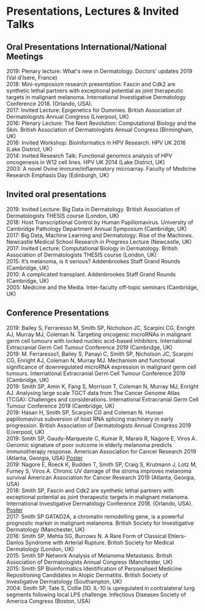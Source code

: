 
# Presentations, Lectures & Invited Talks

## Oral Presentations International/National Meetings 

2019: Plenary lecture: What's new in Dermatology. Doctors' updates 2019 (Val d'Isere, France) <br>
2018: Mini-symposium research presentation: Fascin and Cdk2 are synthetic lethal partners with exceptional potential as joint therapeutic targets in malignant melanoma. International Investigative Dermatology Conference 2018. (Orlando, USA). <br>
2017: Invited Lecture: Epigenetics for Dummies. British Association of Dermatologists Annual Congress (Liverpool, UK)  <br>
2016: Plenary Lecture: The Next Revolution: Computational Biology and the Skin. British Association of Dermatologists Annual Congress (Birmingham, UK)  <br>
2016: Invited Workshop: Bioinformatics in HPV Research. HPV UK 2016 (Lake District, UK)  <br>
2014: Invited Research Talk: Functional genomics analysis of HPV oncogenesis in W12 cell lines. HPV UK 2014 (Lake District, UK) <br>
2003: A novel Ovine immune/inflammatory microarray. Faculty of Medicine Research Emphasis Day (Edinburgh, UK) <br>

## Invited oral presentations

2019: Invited Lecture: Big Data in Dermatology. British Association of Dermatologists THESIS course (London, UK) <br>
2018: Host Transcriptional Control by Human Papillomavirus. University of Cambridge Pathology Department Annual Symposium (Cambridge, UK) <br>
2017: Big Data, Machine Learning and Dermatology: Rise of the Machines. Newcastle Medical School Research in Progress Lecture (Newcastle, UK)  <br>
2017: Invited Lecture: Computational Biology in Dermatology. British Association of Dermatologists THESIS course (London, UK) <br>
2015: It’s melanoma, is it serious? Addenbrookes Staff Grand Rounds (Cambridge, UK)  <br>
2010: A complicated transplant. Addenbrookes Staff Grand Rounds (Cambridge, UK) <br>
2005: Medicine and the Media. Inter-faculty off-topic seminars (Cambridge, UK) <br>

## Conference Presentations

2019: Bailey S, Ferraresso M, Smith SP, Nicholson JC, Scarpini CG, Enright AJ, Murray MJ, Coleman N. Targeting oncogenic microRNAs in malignant germ cell tumours with locked nucleic acid-based inhibitors. International Extracranial Germ Cell Tumour Conference 2019 (Cambridge, UK) <br>
2019: M. Ferraresso1, Bailey S, Panayi C, Smith SP, Nicholson JC, Scarpini CG, Enright AJ, Coleman N, Murray MJ. Mechanism and functional significance of downregulated microRNA expression in malignant germ cell tumours. International Extracranial Germ Cell Tumour Conference 2019 (Cambridge, UK) <br>
2019: Smith SP, Amin K, Fang S, Morrison T, Coleman N, Murray MJ, Enright AJ. Analysing large scale TGCT data from The Cancer Genome Atlas (TCGA): Challenges and considerations. International Extracranial Germ Cell Tumour Conference 2019 (Cambridge, UK) <br>
2019: Hasan H, Smith SP, Scarpini CG and Coleman N. Human papillomavirus subversion of host RNA splicing machinery in early progression. British Association of Dermatologists Annual Congress 2019 (Liverpool, UK) <br>
2019: Smith SP, Gaudy-Marqueste C, Kumar R, Marais R, Nagore E, Viros A. Genomic signature of poor outcome in elderly melanoma predicts immunotherapy response. American Association for Cancer Research 2019 (Atlanta, Georgia, USA) [Poster](/AACR_Poster_SPS.pdf/) <br>
2019: Nagore E, Roeck K, Budden T, Smith SP, Craig S, Krutmann J, Lotz M, Furney S, Viros A. Chronic UV damage of the stroma improves melanoma survival  American Association for Cancer Research 2019 (Atlanta, Georgia, USA) <br>
2018: Smith SP, Fascin and Cdk2 are synthetic lethal partners with exceptional potential as joint therapeutic targets in malignant melanoma. International Investigative Dermatology Conference 2018. (Orlando, USA).  [Poster](/IID_2018_poster_SSmith.pdf/) <br>
2017: Smith SP GATAD2A, a chromatin remodelling gene, is a powerful prognostic marker in malignant melanoma. British Society for Investigative Dermatology (Manchester, UK)  <br>
2016: Smith SP, Mehta SG, Burrows N. A Rare Form of Classical Ehlers-Danlos Syndrome with Arterial Rupture. British Society for Medical Dermatology (London, UK)  <br>
2015: Smith SP Network Analysis of Melanoma Metastasis. British Association of Dermatologists Annual Congress (Manchester, UK)  <br>
2015: Smith SP Bioinformatics Identification of Personalised Medicine Repositioning Candidates in Atopic Dermatitis. British Society of Investigative Dermatology (Southampton, UK)  <br>
2004: Smith SP, Tate S, Collie DD. IL-10 is upregulated in contralateral lung segments following local LPS challenge. Infectious Diseases Society of America Congress (Boston, USA) <br>

